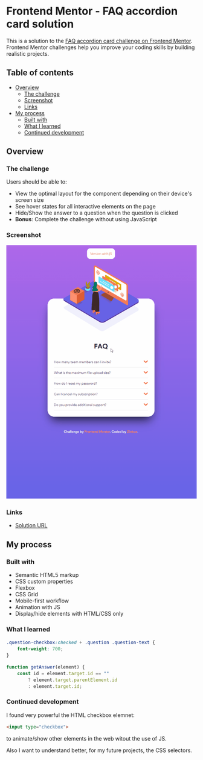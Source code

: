 # Frontend Mentor - FAQ accordion card solution

This is a solution to the [FAQ accordion card challenge on Frontend Mentor](https://www.frontendmentor.io/challenges/faq-accordion-card-XlyjD0Oam). Frontend Mentor challenges help you improve your coding skills by building realistic projects. 

## Table of contents

- [Overview](#overview)
  - [The challenge](#the-challenge)
  - [Screenshot](#screenshot)
  - [Links](#links)
- [My process](#my-process)
  - [Built with](#built-with)
  - [What I learned](#what-i-learned)
  - [Continued development](#continued-development)

## Overview

### The challenge

Users should be able to:

- View the optimal layout for the component depending on their device's screen size
- See hover states for all interactive elements on the page
- Hide/Show the answer to a question when the question is clicked
- **Bonus**: Complete the challenge without using JavaScript

### Screenshot

![Aniamtion](images/animation.gif)

### Links

- [Solution URL](https://zinkue.github.io/Faq-accordion-card/)

## My process

### Built with

- Semantic HTML5 markup
- CSS custom properties
- Flexbox
- CSS Grid
- Mobile-first workflow
- Animation with JS
- Display/hide elements with HTML/CSS only

### What I learned

```css
.question-checkbox:checked + .question .question-text {
    font-weight: 700;
}
```
```js
function getAnswer(element) {
    const id = element.target.id == "" 
        ? element.target.parentElement.id
        : element.target.id;
```

### Continued development

I found very powerful the HTML checkbox elemnet:
```html
<input type="checkbox">
```
to animate/show other elements in the web witout the use of JS.

Also I want to understand better, for my future projects, the CSS selectors.
